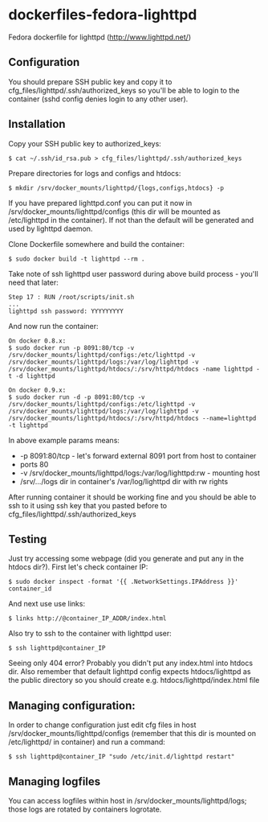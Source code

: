dockerfiles-fedora-lighttpd
========================

Fedora dockerfile for lighttpd (http://www.lighttpd.net/)

Configuration
-----

You should prepare SSH public key and copy it to cfg_files/lighttpd/.ssh/authorized_keys so you'll be able to login to the container (sshd config denies login to any
other user).

Installation
-----

Copy your SSH public key to authorized_keys:

    $ cat ~/.ssh/id_rsa.pub > cfg_files/lighttpd/.ssh/authorized_keys

Prepare directories for logs and configs and htdocs:

    $ mkdir /srv/docker_mounts/lighttpd/{logs,configs,htdocs} -p

If you have prepared lighttpd.conf you can put it now in
/srv/docker_mounts/lighttpd/configs (this dir will be mounted as 
/etc/lighttpd in the container). If not than the default will be generated and
used by lighttpd daemon.

Clone Dockerfile somewhere and build the container:

    $ sudo docker build -t lighttpd --rm .

Take note of ssh lighttpd user password during above build process - you'll
need that later:

    Step 17 : RUN /root/scripts/init.sh
    ...
    lighttpd ssh password: YYYYYYYYY

And now run the container:

    On docker 0.8.x:
    $ sudo docker run -p 8091:80/tcp -v /srv/docker_mounts/lighttpd/configs:/etc/lighttpd -v /srv/docker_mounts/lighttpd/logs:/var/log/lighttpd -v /srv/docker_mounts/lighttpd/htdocs/:/srv/httpd/htdocs -name lighttpd -t -d lighttpd

    On docker 0.9.x:
    $ sudo docker run -d -p 8091:80/tcp -v /srv/docker_mounts/lighttpd/configs:/etc/lighttpd -v /srv/docker_mounts/lighttpd/logs:/var/log/lighttpd -v /srv/docker_mounts/lighttpd/htdocs/:/srv/httpd/htdocs --name=lighttpd -t lighttpd

In above example params means:

* -p 8091:80/tcp - let's forward external 8091 port from host to container
* ports 80
* -v /srv/docker_mounts/lighttpd/logs:/var/log/lighttpd:rw - mounting host
* /srv/.../logs dir in container's /var/log/lighttpd dir with rw rights

After running container it should be working fine and you should be able to ssh
to it using ssh key that you pasted before to cfg_files/lighttpd/.ssh/authorized_keys

Testing
-----

Just try accessing some webpage (did you generate and put any in the htdocs
dir?). First let's check container IP:

    $ sudo docker inspect -format '{{ .NetworkSettings.IPAddress }}' container_id

And next use use links:

    $ links http://@container_IP_ADDR/index.html

Also try to ssh to the container with lighttpd user:

    $ ssh lighttpd@container_IP

Seeing only 404 error? Probably you didn't put any index.html into htdocs dir.
Also remember that default lighttpd config expects htdocs/lighttpd as the
public directory so you should create e.g. htdocs/lighttpd/index.html file

Managing configuration:
-----

In order to change configuration just edit cfg files in host
/srv/docker_mounts/lighttpd/configs (remember that this dir is mounted on
/etc/lighttpd/ in container) and run a command:

    $ ssh lighttpd@container_IP "sudo /etc/init.d/lighttpd restart"

Managing logfiles
-----

You can access logfiles within host in /srv/docker_mounts/lighttpd/logs; those logs
are rotated by containers logrotate.
